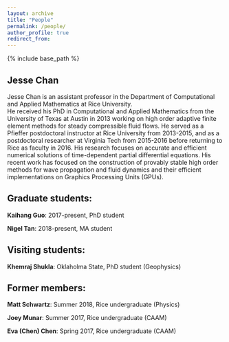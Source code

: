 ```yaml
---
layout: archive
title: "People"
permalink: /people/
author_profile: true
redirect_from: 
---
```


{% include base_path %}

<h2><strong>Jesse Chan</strong></h2>

Jesse Chan is an assistant professor in the Department of 
Computational and Applied Mathematics at Rice University.  
He received his PhD in Computational and Applied Mathematics 
from the University of Texas at Austin in 2013 working on 
high order adaptive finite element methods for steady compressible 
fluid flows.  He served as a Pfieffer postdoctoral instructor 
at Rice University from 2013-2015, and as a postdoctoral researcher 
at Virginia Tech from 2015-2016 before returning to Rice as faculty 
in 2016. His research focuses on accurate and efficient numerical 
solutions of time-dependent partial differential equations. His 
recent work has focused on the construction of provably stable high 
order methods for wave propagation and fluid dynamics and their efficient 
implementations on Graphics Processing Units (GPUs).  

<h2><strong>Graduate students:</strong></h2>
<p><strong>Kaihang Guo</strong>: 2017-present, PhD student<br />
<p><strong>Nigel Tan</strong>: 2018-present, MA student<br />


<h2><strong>Visiting students:</strong></h2>
<p><strong>Khemraj Shukla</strong>: Oklaholma State, PhD student (Geophysics)<br />


<h2><strong>Former members:</strong></h2>

<p><strong>Matt Schwartz</strong>: Summer 2018, Rice undergraduate (Physics)<br />
<p><strong>Joey Munar</strong>: Summer 2017, Rice undergraduate (CAAM)<br />
<p><strong>Eva (Chen) Chen</strong>: Spring 2017, Rice undergraduate (CAAM)<br />
